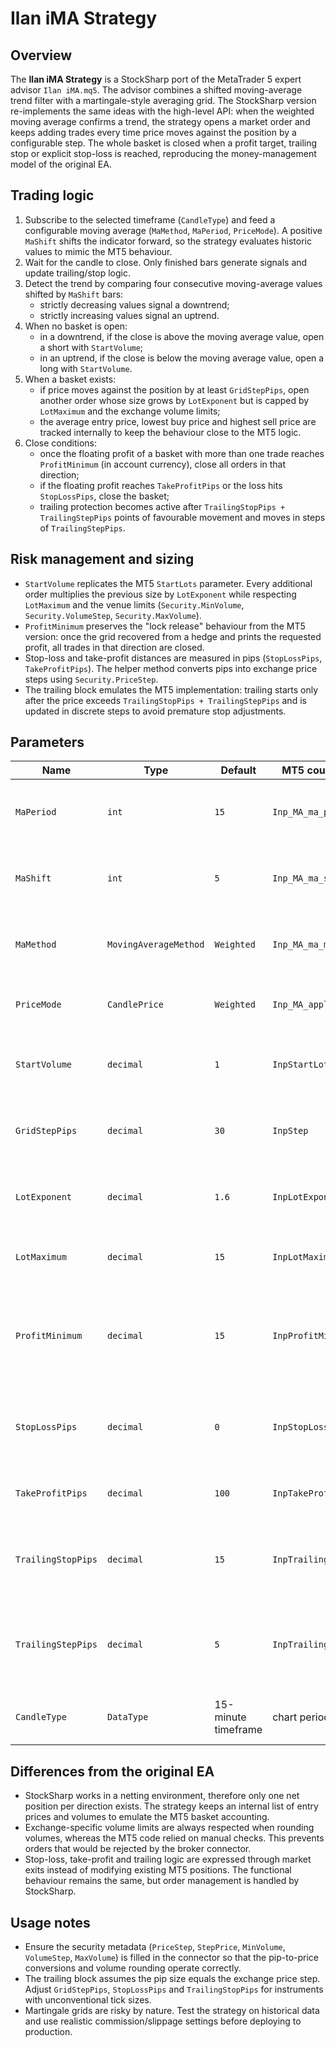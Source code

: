 # Ilan iMA Strategy

## Overview
The **Ilan iMA Strategy** is a StockSharp port of the MetaTrader 5 expert advisor `Ilan iMA.mq5`. The advisor combines a shifted
moving-average trend filter with a martingale-style averaging grid. The StockSharp version re-implements the same ideas with the
high-level API: when the weighted moving average confirms a trend, the strategy opens a market order and keeps adding trades every
time price moves against the position by a configurable step. The whole basket is closed when a profit target, trailing stop or
explicit stop-loss is reached, reproducing the money-management model of the original EA.

## Trading logic
1. Subscribe to the selected timeframe (`CandleType`) and feed a configurable moving average (`MaMethod`, `MaPeriod`,
   `PriceMode`). A positive `MaShift` shifts the indicator forward, so the strategy evaluates historic values to mimic the MT5
   behaviour.
2. Wait for the candle to close. Only finished bars generate signals and update trailing/stop logic.
3. Detect the trend by comparing four consecutive moving-average values shifted by `MaShift` bars:
   - strictly decreasing values signal a downtrend;
   - strictly increasing values signal an uptrend.
4. When no basket is open:
   - in a downtrend, if the close is above the moving average value, open a short with `StartVolume`;
   - in an uptrend, if the close is below the moving average value, open a long with `StartVolume`.
5. When a basket exists:
   - if price moves against the position by at least `GridStepPips`, open another order whose size grows by `LotExponent` but is
     capped by `LotMaximum` and the exchange volume limits;
   - the average entry price, lowest buy price and highest sell price are tracked internally to keep the behaviour close to the
     MT5 logic.
6. Close conditions:
   - once the floating profit of a basket with more than one trade reaches `ProfitMinimum` (in account currency), close all
     orders in that direction;
   - if the floating profit reaches `TakeProfitPips` or the loss hits `StopLossPips`, close the basket;
   - trailing protection becomes active after `TrailingStopPips + TrailingStepPips` points of favourable movement and moves in
     steps of `TrailingStepPips`.

## Risk management and sizing
- `StartVolume` replicates the MT5 `StartLots` parameter. Every additional order multiplies the previous size by `LotExponent`
  while respecting `LotMaximum` and the venue limits (`Security.MinVolume`, `Security.VolumeStep`, `Security.MaxVolume`).
- `ProfitMinimum` preserves the "lock release" behaviour from the MT5 version: once the grid recovered from a hedge and prints
  the requested profit, all trades in that direction are closed.
- Stop-loss and take-profit distances are measured in pips (`StopLossPips`, `TakeProfitPips`). The helper method converts pips
  into exchange price steps using `Security.PriceStep`.
- The trailing block emulates the MT5 implementation: trailing starts only after the price exceeds
  `TrailingStopPips + TrailingStepPips` and is updated in discrete steps to avoid premature stop adjustments.

## Parameters
| Name | Type | Default | MT5 counterpart | Description |
| --- | --- | --- | --- | --- |
| `MaPeriod` | `int` | `15` | `Inp_MA_ma_period` | Period of the trend filter moving average. |
| `MaShift` | `int` | `5` | `Inp_MA_ma_shift` | Forward shift of the moving-average line in bars. |
| `MaMethod` | `MovingAverageMethod` | `Weighted` | `Inp_MA_ma_method` | Smoothing algorithm (SMA, EMA, SMMA, LWMA). |
| `PriceMode` | `CandlePrice` | `Weighted` | `Inp_MA_applied_price` | Candle price fed into the indicator. |
| `StartVolume` | `decimal` | `1` | `InpStartLots` | Base order volume for the first trade in a basket. |
| `GridStepPips` | `decimal` | `30` | `InpStep` | Distance (in pips) between averaging entries. |
| `LotExponent` | `decimal` | `1.6` | `InpLotExponent` | Multiplier applied to the previous order size. |
| `LotMaximum` | `decimal` | `15` | `InpLotMaximum` | Hard cap for a single order volume. |
| `ProfitMinimum` | `decimal` | `15` | `InpProfitMinimum` | Minimum floating profit required to close a basket with several trades. |
| `StopLossPips` | `decimal` | `0` | `InpStopLoss` | Stop-loss distance expressed in pips (0 disables the stop). |
| `TakeProfitPips` | `decimal` | `100` | `InpTakeProfit` | Take-profit distance expressed in pips. |
| `TrailingStopPips` | `decimal` | `15` | `InpTrailingStop` | Profit threshold that activates the trailing stop. |
| `TrailingStepPips` | `decimal` | `5` | `InpTrailingStep` | Minimum additional profit before the trailing stop moves again. |
| `CandleType` | `DataType` | 15-minute timeframe | chart period | Timeframe used for signal calculation. |

## Differences from the original EA
- StockSharp works in a netting environment, therefore only one net position per direction exists. The strategy keeps an internal
  list of entry prices and volumes to emulate the MT5 basket accounting.
- Exchange-specific volume limits are always respected when rounding volumes, whereas the MT5 code relied on manual checks. This
  prevents orders that would be rejected by the broker connector.
- Stop-loss, take-profit and trailing logic are expressed through market exits instead of modifying existing MT5 positions. The
  functional behaviour remains the same, but order management is handled by StockSharp.

## Usage notes
- Ensure the security metadata (`PriceStep`, `StepPrice`, `MinVolume`, `VolumeStep`, `MaxVolume`) is filled in the connector so
  that the pip-to-price conversions and volume rounding operate correctly.
- The trailing block assumes the pip size equals the exchange price step. Adjust `GridStepPips`, `StopLossPips` and
  `TrailingStopPips` for instruments with unconventional tick sizes.
- Martingale grids are risky by nature. Test the strategy on historical data and use realistic commission/slippage settings
  before deploying to production.
